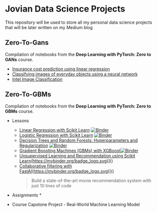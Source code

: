 # Jovian Data Science Projects
This repository will be used to store all my personal data science projects that will be later written on my Medium blog

## Zero-To-Gans
Compilation of notebooks from the **Deep Learning with PyTorch: Zero to GANs** course.
* [Insurance cost prediction using linear regression](https://github.com/jcawesome/jcds-jovian-projects/blob/main/notebooks/insurance-linear-regression)
* [Classifying images of everyday objects using a neural network](https://github.com/jcawesome/jcds-jovian-projects/tree/main/notebooks/cifar10-feedforward)
* [Intel Image Classification](https://github.com/jcawesome/jcds-jovian-projects/tree/main/notebooks/landscape-classification-zerotogans-project#landscape-image-classification-using-convolutional-neural-networks) 

## Zero-To-GBMs
Compilation of notebooks from the **Deep Learning with PyTorch: Zero to GBMs** course.
* Lessons
  * [Linear Regression with Scikit Learn](https://github.com/jcawesome/jcds-jovian-projects/tree/main/notebooks/Zero-To-GBMs/01_Lessons/python-sklearn-linear-regression-v-1) [![Binder](https://mybinder.org/badge_logo.svg)](https://mybinder.org/v2/gh/jcawesome/jcds-jovian-projects/HEAD?labpath=notebooks%2FZero-To-GBMs%2F01_Lessons%2Fpython-sklearn-linear-regression-v-1%2Fpython-sklearn-linear-regression.ipynb)
  * [Logistic Regression with Scikit Learn](https://github.com/jcawesome/jcds-jovian-projects/tree/main/notebooks/Zero-To-GBMs/01_Lessons/python-sklearn-logistic-regression-v-1) [![Binder](https://mybinder.org/badge_logo.svg)](https://mybinder.org/v2/gh/jcawesome/jcds-jovian-projects/HEAD?labpath=notebooks%2FZero-To-GBMs%2F01_Lessons%2Fpython-sklearn-logistic-regression-v-1%2Fpython-sklearn-logistic-regression.ipynb)
  * [Decision Trees and Random Forests: Hyperparameters and Regularization](https://github.com/jcawesome/jcds-jovian-projects/tree/main/notebooks/Zero-To-GBMs/01_Lessons/sklearn-decision-trees-random-forests-v-39) [![Binder](https://mybinder.org/badge_logo.svg)](https://mybinder.org/v2/gh/jcawesome/jcds-jovian-projects/HEAD?labpath=notebooks%2FZero-To-GBMs%2F01_Lessons%2Fsklearn-decision-trees-random-forests-v-39%2Fsklearn-decision-trees-random-forests)
  * [Gradient Boosting Machines (GBMs) with XGBoost](https://github.com/jcawesome/jcds-jovian-projects/tree/main/notebooks/Zero-To-GBMs/01_Lessons/python-gradient-boosting-machines-v-26)[![Binder](https://mybinder.org/badge_logo.svg)]()
  * [Unsupervised Learning and Recommendation using Scikit Learn](https://github.com/jcawesome/jcds-jovian-projects/tree/main/notebooks/Zero-To-GBMs/01_Lessons/sklearn-unsupervised-learning-v-12)(https://mybinder.org/badge_logo.svg)]()
  * [Collaborative filtering with FastAI](https://github.com/jcawesome/jcds-jovian-projects/tree/main/notebooks/Zero-To-GBMs/01_Lessons/movielens-fastai-v-26)(https://mybinder.org/badge_logo.svg)]()
      > Build a state-of-the-art movie recommendation system with just 10 lines of code

* Assignments
  *

* Course Capstone Project - Real-World Machine Learning Model
